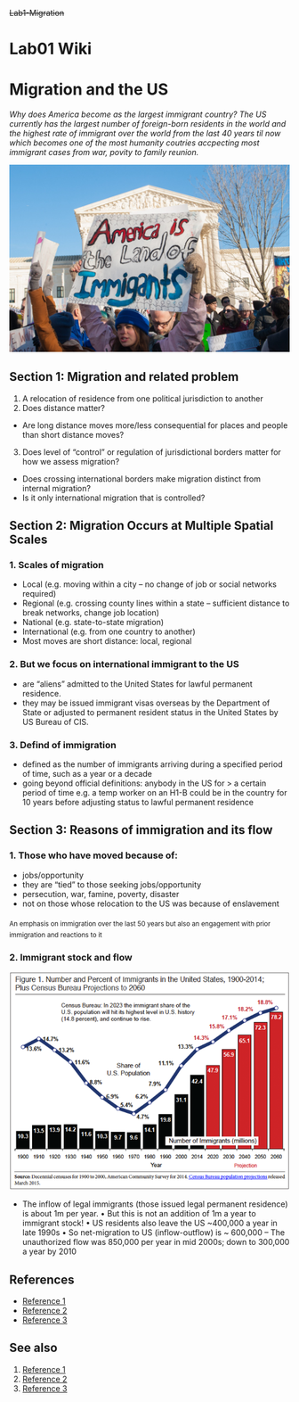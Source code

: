 ~~Lab1-Migration~~
# Lab01 Wiki
# Migration and the US
_Why does America become as the largest immigrant country? The US currently has the largest number of foreign-born residents in the world and the highest rate of immigrant over the world from the last 40 years til now which becomes one of the most humanity coutries accpecting most immigrant cases from war, povity to family reunion._

![](./image.jpg)



## Section 1: Migration and related problem
1. A relocation of residence from one political jurisdiction to another
2. Does distance matter?
- Are long distance moves more/less consequential for places and people than short distance moves?
3. Does level of “control” or regulation of jurisdictional borders matter for how we assess migration?
- Does crossing international borders make migration distinct from internal migration? 
- Is it only international migration that is controlled?


## Section 2: Migration Occurs at Multiple Spatial Scales
### 1. Scales of migration
- Local (e.g. moving within a city – no change of job or social
networks required)
- Regional (e.g. crossing county lines within a state – sufficient
distance to break networks, change job location)
- National (e.g. state-to-state migration)
- International (e.g. from one country to another)
- Most moves are short distance: local, regional

### 2. But we focus on international immigrant to the US
- are “aliens” admitted to the United States for lawful permanent residence.
- they may be issued immigrant visas overseas by the Department of State or adjusted to permanent resident status in the United States by US Bureau of CIS.

### 3. Defind of immigration 
- defined as the number of immigrants arriving during a
specified period of time, such as a year or a decade
- going beyond official definitions: anybody in the US for > a certain period of time e.g. a temp worker on an H1-B could be in the country for 10 years before adjusting status to lawful permanent residence

## Section 3: Reasons of immigration and its flow

### 1. Those who have moved because of:
- jobs/opportunity
- they are “tied” to those seeking jobs/opportunity
- persecution, war, famine, poverty, disaster
- not on those whose relocation to the US was because of enslavement
  
<sub> An emphasis on immigration over the last 50 years but also an engagement with prior immigration and reactions to it </sub>

### 2. Immigrant stock and flow
![](./r.png)
- The inflow of legal immigrants (those issued legal permanent residence) is about 1m per
year.
• But this is not an addition of 1m a year to immigrant stock!
• US residents also leave the US ~400,000 a year in late 1990s
• So net-migration to US (inflow-outflow) is ~ 600,000
– The unauthorized flow was 850,000 per year in mid 2000s; down to 300,000 a year by 2010


## References
- [Reference 1](https://www.pewresearch.org/short-reads/2020/08/20/key-findings-about-u-s-immigrants/)
- [Reference 2](https://canvas.uw.edu/courses/1634022)
- [Reference 3](https://metrocosm.com/us-immigration-history-map.html)

## See also
1. [Reference 1](https://nygal.com/ice-cracks-down-in-nyc-while-covid-rages-on/)
2. [Reference 2](https://cis.org/Report/HartCeller-Immigration-Act-1965)
3. [Reference 3](https://www.pewresearch.org/hispanic/2020/08/20/facts-on-u-s-immigrants/)
